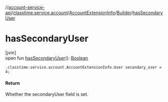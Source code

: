 //[account-service-api](../../../../index.md)/[classtime.service.account](../../index.md)/[AccountExtensionInfo](../index.md)/[Builder](index.md)/[hasSecondaryUser](has-secondary-user.md)

# hasSecondaryUser

[jvm]\
open fun [hasSecondaryUser](has-secondary-user.md)(): [Boolean](https://kotlinlang.org/api/latest/jvm/stdlib/kotlin/-boolean/index.html)

`.classtime.service.account.AccountExtensionInfo.User secondary_user = 4;`

#### Return

Whether the secondaryUser field is set.
